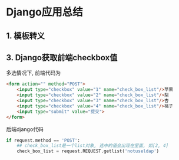 # Django应用总结

## 1. 模板转义


## 3. Django获取前端checkbox值

多选情况下, 前端代码为

```html
<form action="" method="POST">
    <input type="checkbox" value="1" name="check_box_list"/>苹果
    <input type="checkbox" value="2" name="check_box_list"/>梨
    <input type="checkbox" value="3" name="check_box_list"/>杏
    <input type="checkbox" value="4" name="check_box_list"/>桃子
    <input type="submit" value="提交">
</form>
```

后端django代码

```py
if request.method == 'POST':
    ## check_box_list是一个list对象, 选中的值会出现在里面, 如[2, 4]
    check_box_list = request.REQUEST.getlist('notuseldap')
```